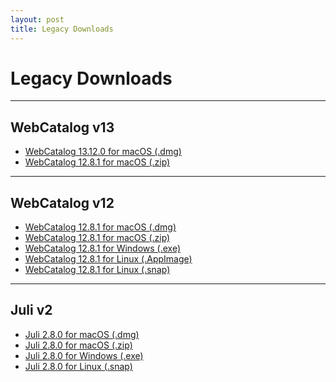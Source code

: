 ```yaml
---
layout: post
title: Legacy Downloads
---
```


# Legacy Downloads
* * *

## WebCatalog v13

- [WebCatalog 13.12.0 for macOS (.dmg)](https://github.com/quanglam2807/webcatalog/releases/download/v13.12.0/WebCatalog-13.12.0.dmg)
- [WebCatalog 12.8.1 for macOS (.zip)](https://github.com/quanglam2807/webcatalog/releases/download/v13.12.0/WebCatalog-13.12.0-mac.zip)

* * *

## WebCatalog v12

- [WebCatalog 12.8.1 for macOS (.dmg)](https://github.com/quanglam2807/webcatalog/releases/download/v12.8.1/WebCatalog-12.8.1.dmg)
- [WebCatalog 12.8.1 for macOS (.zip)](https://github.com/quanglam2807/webcatalog/releases/download/v12.8.1/WebCatalog-12.8.1-mac.zip)
- [WebCatalog 12.8.1 for Windows (.exe)](https://github.com/quanglam2807/webcatalog/releases/download/v12.8.1/webcatalog-setup-12.8.1.exe)
- [WebCatalog 12.8.1 for Linux (.AppImage)](https://github.com/quanglam2807/webcatalog/releases/download/v12.8.1/webcatalog-12.8.1-x86_64.AppImage)
- [WebCatalog 12.8.1 for Linux (.snap)](https://github.com/quanglam2807/webcatalog/releases/download/v12.8.1/webcatalog_12.8.1_amd64.snap)

* * *

## Juli v2

- [Juli 2.8.0 for macOS (.dmg)](https://github.com/quanglam2807/juli/releases/download/v2.8.0/Juli-2.8.0.dmg)
- [Juli 2.8.0 for macOS (.zip)](https://github.com/quanglam2807/juli/releases/download/v2.8.0/Juli-2.8.0-mac.zip)
- [Juli 2.8.0 for Windows (.exe)](https://github.com/quanglam2807/juli/releases/download/v2.8.0/Juli-Setup-2.8.0.exe)
- [Juli 2.8.0 for Linux (.snap)](https://github.com/quanglam2807/juli/releases/download/v2.8.0/Juli_2.8.0_amd64.snap)